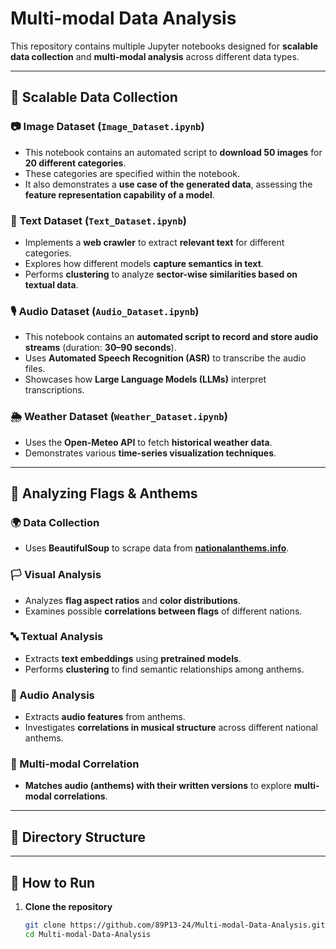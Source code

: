 # Multi-modal Data Analysis  

This repository contains multiple Jupyter notebooks designed for **scalable data collection** and **multi-modal analysis** across different data types.  

---

## 🚀 Scalable Data Collection  

### 📷 Image Dataset (`Image_Dataset.ipynb`)  
- This notebook contains an automated script to **download 50 images** for **20 different categories**.  
- These categories are specified within the notebook.  
- It also demonstrates a **use case of the generated data**, assessing the **feature representation capability of a model**.  

### 📝 Text Dataset (`Text_Dataset.ipynb`)  
- Implements a **web crawler** to extract **relevant text** for different categories.  
- Explores how different models **capture semantics in text**.  
- Performs **clustering** to analyze **sector-wise similarities based on textual data**.  

### 🎙 Audio Dataset (`Audio_Dataset.ipynb`)  
- This notebook contains an **automated script to record and store audio streams** (duration: **30–90 seconds**).  
- Uses **Automated Speech Recognition (ASR)** to transcribe the audio files.  
- Showcases how **Large Language Models (LLMs)** interpret transcriptions.  

### 🌦 Weather Dataset (`Weather_Dataset.ipynb`)  
- Uses the **Open-Meteo API** to fetch **historical weather data**.  
- Demonstrates various **time-series visualization techniques**.  

---

## 🎵 Analyzing Flags & Anthems  

### 🌍 Data Collection  
- Uses **BeautifulSoup** to scrape data from **[nationalanthems.info](https://nationalanthems.info/)**.  

### 🏳️ Visual Analysis  
- Analyzes **flag aspect ratios** and **color distributions**.  
- Examines possible **correlations between flags** of different nations.  

### 🔤 Textual Analysis  
- Extracts **text embeddings** using **pretrained models**.  
- Performs **clustering** to find semantic relationships among anthems.  

### 🎼 Audio Analysis  
- Extracts **audio features** from anthems.  
- Investigates **correlations in musical structure** across different national anthems.  

### 🔄 Multi-modal Correlation  
- **Matches audio (anthems) with their written versions** to explore **multi-modal correlations**.  

---

## 📂 Directory Structure  


---

## 📜 How to Run  

1. **Clone the repository**  
   ```bash
   git clone https://github.com/89P13-24/Multi-modal-Data-Analysis.git
   cd Multi-modal-Data-Analysis
